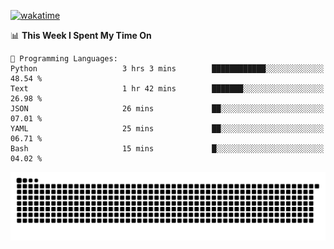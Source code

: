 [![wakatime](https://wakatime.com/badge/user/384f91c6-4eee-411f-8f3b-1b691f58a544.svg)](https://wakatime.com/@384f91c6-4eee-411f-8f3b-1b691f58a544)

<!--START_SECTION:waka-->
📊 **This Week I Spent My Time On** 

```text
💬 Programming Languages: 
Python                   3 hrs 3 mins        ████████████░░░░░░░░░░░░░   48.54 % 
Text                     1 hr 42 mins        ███████░░░░░░░░░░░░░░░░░░   26.98 % 
JSON                     26 mins             ██░░░░░░░░░░░░░░░░░░░░░░░   07.01 % 
YAML                     25 mins             ██░░░░░░░░░░░░░░░░░░░░░░░   06.71 % 
Bash                     15 mins             █░░░░░░░░░░░░░░░░░░░░░░░░   04.02 % 
```


<!--END_SECTION:waka-->

<picture>
  <source media="(prefers-color-scheme: dark)" srcset="https://raw.githubusercontent.com/fuwx295/fuwx295/output/github-contribution-grid-snake-dark.svg">
  <source media="(prefers-color-scheme: light)" srcset="https://raw.githubusercontent.com/fuwx295/fuwx295/output/github-contribution-grid-snake.svg">
  <img alt="github contribution grid snake animation" src="https://raw.githubusercontent.com/fuwx295/fuwx295/output/github-contribution-grid-snake.svg">
</picture>
